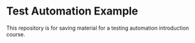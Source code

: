# Test Automation Example

This repository is for saving material for a testing automation introduction
course.
